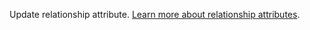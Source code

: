 Update relationship attribute. [Learn more about relationship attributes](docs/databases-relationships#relationship-attributes).

